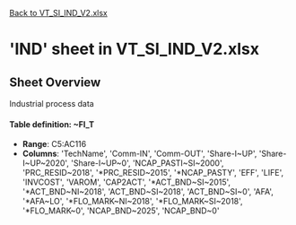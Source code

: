 [Back to VT_SI_IND_V2.xlsx](README.md)

# 'IND' sheet in VT_SI_IND_V2.xlsx

## Sheet Overview

Industrial process data

#### Table definition: ~FI_T
- **Range**: C5:AC116
- **Columns**: 'TechName', 'Comm-IN', 'Comm-OUT', 'Share-I\~UP', 'Share-I\~UP\~2020', 'Share-I\~UP\~0', 'NCAP_PASTI\~SI\~2000', 'PRC_RESID\~2018', '*PRC_RESID\~2015', '*NCAP_PASTY', 'EFF', 'LIFE', 'INVCOST', 'VAROM', 'CAP2ACT', '*ACT_BND\~SI\~2015', '*ACT_BND\~NI\~2018', 'ACT_BND\~SI\~2018', 'ACT_BND\~SI\~0', 'AFA', '*AFA\~LO', '*FLO_MARK\~NI\~2018', '*FLO_MARK\~SI\~2018', '*FLO_MARK\~0', 'NCAP_BND\~2025', 'NCAP_BND\~0'

